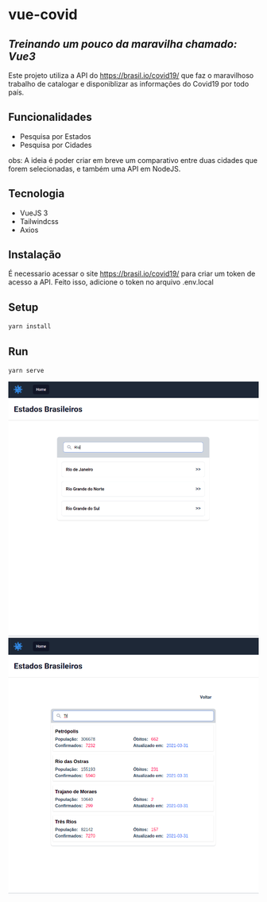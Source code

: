# vue-covid
## _Treinando um pouco da maravilha chamado: Vue3_

Este projeto utiliza a API do https://brasil.io/covid19/ que faz o maravilhoso trabalho de catalogar e disponiblizar as informações do Covid19 por todo país.

## Funcionalidades

- Pesquisa por Estados
- Pesquisa por Cidades

obs: A ideia é poder criar em breve um comparativo entre duas cidades que forem selecionadas, e também uma API em NodeJS.

## Tecnologia

- VueJS 3
- Tailwindcss
- Axios

## Instalação
É necessario acessar o site https://brasil.io/covid19/ para criar um token de acesso a API.
Feito isso, adicione o token no arquivo .env.local

## Setup
```sh
yarn install
```

## Run
```sh
yarn serve
```

![Image da tela de estados](https://github.com/leoeek/vue-covid/blob/main/img1.png?raw=true)
![Image da tela de cidades](https://github.com/leoeek/vue-covid/blob/main/img2.png?raw=true)

